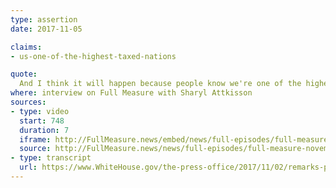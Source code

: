 ```yaml
---
type: assertion
date: 2017-11-05

claims:
- us-one-of-the-highest-taxed-nations

quote:
  And I think it will happen because people know we're one of the highest taxed nations in the world.
where: interview on Full Measure with Sharyl Attkisson
sources:
- type: video
  start: 748
  duration: 7
  iframe: http://FullMeasure.news/embed/news/full-episodes/full-measure-november-5-2017
  source: http://FullMeasure.news/news/full-episodes/full-measure-november-5-2017
- type: transcript
  url: https://www.WhiteHouse.gov/the-press-office/2017/11/02/remarks-president-trump-meeting-house-republican-leaders-and-republican
---
```

